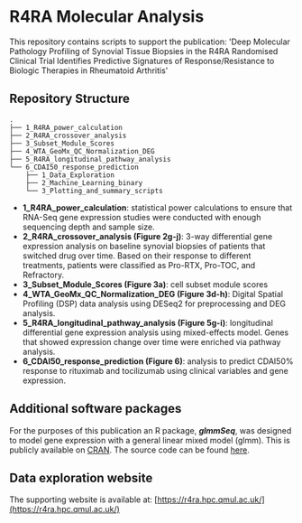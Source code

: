 # R4RA Molecular Analysis

This repository contains scripts to support the publication: 'Deep Molecular Pathology Profiling of Synovial Tissue Biopsies in the R4RA Randomised Clinical Trial Identifies Predictive Signatures of Response/Resistance to Biologic Therapies in Rheumatoid Arthritis'


## Repository Structure


```
.
├── 1_R4RA_power_calculation
├── 2_R4RA_crossover_analysis
├── 3_Subset_Module_Scores
├── 4_WTA_GeoMx_QC_Normalization_DEG
├── 5_R4RA_longitudinal_pathway_analysis
└── 6_CDAI50_response_prediction
    ├── 1_Data_Exploration
    ├── 2_Machine_Learning_binary
    └── 3_Plotting_and_summary_scripts
```

- **1\_R4RA\_power\_calculation**: statistical power calculations to ensure that RNA-Seq gene expression studies were conducted with enough sequencing depth and sample size. 
- **2\_R4RA\_crossover\_analysis (Figure 2g-j)**: 3-way differential gene expression analysis on baseline synovial biopsies of patients that switched drug over time. Based on their response to different treatments, patients were classified as Pro-RTX, Pro-TOC, and Refractory.
- **3\_Subset\_Module\_Scores (Figure 3a)**: cell subset module scores
- **4\_WTA\_GeoMx\_QC\_Normalization\_DEG (Figure 3d-h)**: Digital Spatial Profiling (DSP) data analysis using DESeq2 for preprocessing and DEG analysis. 
- **5\_R4RA\_longitudinal\_pathway\_analysis (Figure 5g-i)**: longitudinal differential gene expression analysis using mixed-effects model. Genes that showed expression change over time were enriched via pathway analysis. 
- **6\_CDAI50\_response\_prediction (Figure 6)**: analysis to predict CDAI50% response to rituximab and tocilizumab using clinical variables and gene expression.

## Additional software packages

For the purposes of this publication an R package, _**glmmSeq**_, was designed to model gene expression with a general linear mixed model (glmm). This is publicly available on [CRAN](https://cloud.r-project.org/web/packages/glmmSeq/index.html). The source code can be found [here](https://github.com/KatrionaGoldmann/glmmSeq). 
  
## Data exploration website

The supporting website is available at: [https://r4ra.hpc.qmul.ac.uk/](https://r4ra.hpc.qmul.ac.uk/)

